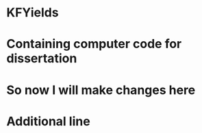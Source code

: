 # KFYields

# Containing computer code for dissertation 
# So now I will make changes here


# Additional line

